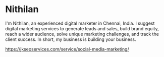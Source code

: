 # Nithilan
I'm Nithilan, an experienced digital marketer in Chennai, India. I suggest digital marketing services to generate leads and sales, build brand equity, reach a wider audience, solve unique marketing challenges, and track the client success. In short, my business is building your business.

https://jkseoservices.com/service/social-media-marketing/
